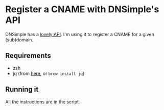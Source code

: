 # Register a CNAME with DNSimple's API

DNSimple has a [lovely API]. I'm using it to register a CNAME for a given
(sub)domain.

[lovely API]: http://developer.dnsimple.com/domains/records/#create

## Requirements

* zsh
* jq (from [here], or `brew install jq`)

[here]: http://stedolan.github.io/jq/

## Running it

All the instructions are in the script.
